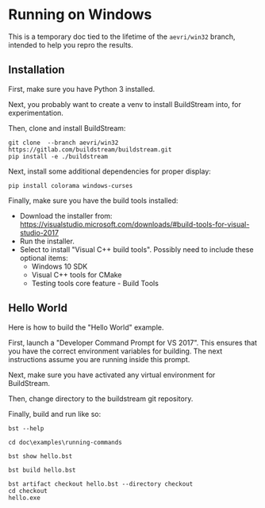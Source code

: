 Running on Windows
==================

This is a temporary doc tied to the lifetime of the `aevri/win32` branch,
intended to help you repro the results.

Installation
------------

First, make sure you have Python 3 installed.

Next, you probably want to create a venv to install BuildStream into, for
experimentation.

Then, clone and install BuildStream:

    git clone  --branch aevri/win32 https://gitlab.com/buildstream/buildstream.git
    pip install -e ./buildstream

Next, install some additional dependencies for proper display:

    pip install colorama windows-curses

Finally, make sure you have the build tools installed:

- Download the installer from: https://visualstudio.microsoft.com/downloads/#build-tools-for-visual-studio-2017
- Run the installer.
- Select to install "Visual C++ build tools". Possibly need to include these
  optional items:
    - Windows 10 SDK
    - Visual C++ tools for CMake
    - Testing tools core feature - Build Tools

Hello World
-----------

Here is how to build the "Hello World" example.

First, launch a "Developer Command Prompt for VS 2017". This ensures that you
have the correct environment variables for building. The next instructions
assume you are running inside this prompt.

Next, make sure you have activated any virtual environment for BuildStream.

Then, change directory to the buildstream git repository.

Finally, build and run like so:

    bst --help

    cd doc\examples\running-commands

    bst show hello.bst

    bst build hello.bst

    bst artifact checkout hello.bst --directory checkout
    cd checkout
    hello.exe

